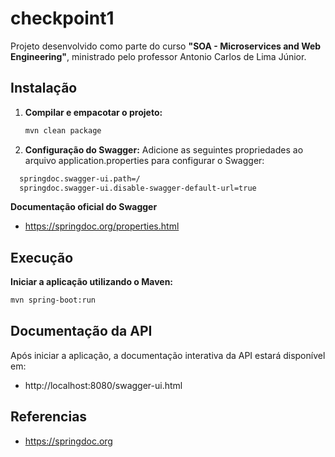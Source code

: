 # checkpoint1

Projeto desenvolvido como parte do curso **"SOA - Microservices and Web Engineering"**, ministrado pelo professor Antonio Carlos de Lima Júnior.

## Instalação

1. **Compilar e empacotar o projeto:**
   ```bash
   mvn clean package

2. **Configuração do Swagger:** Adicione as seguintes propriedades ao arquivo application.properties para configurar o Swagger:
```bash
  springdoc.swagger-ui.path=/
  springdoc.swagger-ui.disable-swagger-default-url=true
````
 **Documentação oficial do Swagger**
- https://springdoc.org/properties.html

## Execução

**Iniciar a aplicação utilizando o Maven:**

  ````bash
  mvn spring-boot:run
  ````

## Documentação da API
Após iniciar a aplicação, a documentação interativa da API estará disponível em:
- http://localhost:8080/swagger-ui.html


## Referencias
- https://springdoc.org

  
